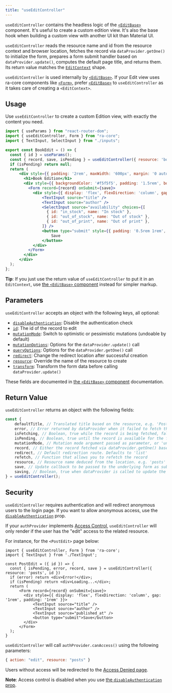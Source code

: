 ```yaml
---
title: "useEditController"
---
```


`useEditController` contains the headless logic of the [`<EditBase>`](./EditBase.md) component. It's useful to create a custom edition view. It's also the base hook when building a custom view with another UI kit than Material UI. 

`useEditController` reads the resource name and id from the resource context and browser location, fetches the record via `dataProvider.getOne()` to initialize the form, prepares a form submit handler based on `dataProvider.update()`, computes the default page title, and returns them. Its return value matches the [`EditContext`](./useEditContext.md) shape. 

`useEditController` is used internally by [`<EditBase>`](./EditBase.md). If your Edit view uses ra-core components like [`<Form>`](./Form.md), prefer [`<EditBase>`](./EditBase.md) to `useEditController` as it takes care of creating a `<EditContext>`.

## Usage

Use `useEditController` to create a custom Edition view, with exactly the content you need. 

```jsx
import { useParams } from "react-router-dom";
import { useEditController, Form } from "ra-core";
import { TextInput, SelectInput } from "./inputs";

export const BookEdit = () => {
  const { id } = useParams();
  const { record, save, isPending } = useEditController({ resource: 'books', id });
  if (isPending) return null;
  return (
      <div style={{ padding: '2rem', maxWidth: '600px', margin: '0 auto' }}>
        <h1>Book Edition</h1>
        <div style={{ backgroundColor: '#f5f5f5', padding: '1.5rem', borderRadius: '8px' }}>
          <Form record={record} onSubmit={save}>
            <div style={{ display: 'flex', flexDirection: 'column', gap: '1rem' }}>
                <TextInput source="title" />
                <TextInput source="author" />
                <SelectInput source="availability" choices={[
                  { id: "in_stock", name: "In stock" },
                  { id: "out_of_stock", name: "Out of stock" },
                  { id: "out_of_print", name: "Out of print" },
                ]} />
                <button type="submit" style={{ padding: '0.5rem 1rem', marginTop: '1rem' }}>
                    Save
                </button>
            </div>
          </Form>
        </div>
      </div>
  );
};
```

**Tip**: If you just use the return value of `useEditController` to put it in an `EditContext`, use [the `<EditBase>` component](./EditBase.md) instead for simpler markup.


## Parameters

`useEditController` accepts an object with the following keys, all optional:

* [`disableAuthentication`](./EditBase.md#disableauthentication): Disable the authentication check
* [`id`](./EditBase.md#id): The id of the record to edit
* [`mutationMode`](./EditBase.md#mutationmode): Switch to optimistic or pessimistic mutations (undoable by default)
* [`mutationOptions`](./EditBase.md#mutationoptions): Options for the `dataProvider.update()` call
* [`queryOptions`](./EditBase.md#queryoptions): Options for the `dataProvider.getOne()` call
* [`redirect`](./EditBase.md#redirect): Change the redirect location after successful creation
* [`resource`](./EditBase.md#resource): Override the name of the resource to create
* [`transform`](./EditBase.md#transform): Transform the form data before calling `dataProvider.update()`

These fields are documented in [the `<EditBase>` component](./EditBase.md) documentation.

## Return Value

`useEditController` returns an object with the following fields:

```jsx
const {
    defaultTitle, // Translated title based on the resource, e.g. 'Post #123'
    error, // Error returned by dataProvider when it failed to fetch the record. Useful if you want to adapt the view instead of just showing a notification using the onError side effect.
    isFetching, // Boolean, true while the record is being fetched, false once done fetching
    isPending, // Boolean, true until the record is available for the first time
    mutationMode, // Mutation mode argument passed as parameter, or 'undoable' if not defined
    record, // Either the record fetched via dataProvider.getOne() based on the id from the location, a cached version of the record (see also the Caching documentation page) or undefined 
    redirect, // Default redirection route. Defaults to 'list'
    refetch, // Function that allows you to refetch the record 
    resource, // Resource name deduced from the location. e.g. 'posts'
    save, // Update callback to be passed to the underlying form as submit handler
    saving, // Boolean, true when dataProvider is called to update the record
} = useEditController();
```

## Security

`useEditController` requires authentication and will redirect anonymous users to the login page. If you want to allow anonymous access, use the [`disableAuthentication`](./EditBase.md#disableauthentication) prop.

If your `authProvider` implements [Access Control](../security/Permissions.md#access-control), `useEditController` will only render if the user has the "edit" access to the related resource.

For instance, for the `<PostEdit>` page below:

```tsx
import { useEditController, Form } from 'ra-core';
import { TextInput } from './TextInput';

const PostEdit = ({ id }) => {
  const { isPending, error, record, save } = useEditController({ resource: 'posts', id })
  if (error) return <div>Error!</div>;
  if (isPending) return <div>Loading...</div>;
  return (
      <Form record={record} onSubmit={save}>
        <div style={{ display: 'flex', flexDirection: 'column', gap: '1rem', padding: '1rem' }}>
            <TextInput source="title" />
            <TextInput source="author" />
            <TextInput source="published_at" />
            <button type="submit">Save</button>
        </div>
      </Form>
  );
}
```

`useEditController` will call `authProvider.canAccess()` using the following parameters:

```jsx
{ action: "edit", resource: "posts" }
```

Users without access will be redirected to the [Access Denied page](../app-configuration/CoreAdmin.md#accessdenied).

**Note**: Access control is disabled when you use [the `disableAuthentication` prop](./EditBase.md#disableauthentication).